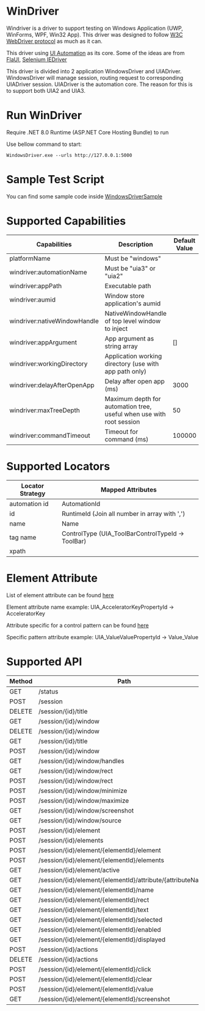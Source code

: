 # WinDriver

Windriver is a driver to support testing on Windows Application (UWP, WinForms, WPF, Win32 App). This driver was designed to follow [W3C WebDriver protocol](https://www.w3.org/TR/webdriver/) as much as it can.

This driver using [UI Automation](https://learn.microsoft.com/en-us/dotnet/framework/ui-automation/ui-automation-overview) as its core. Some of the ideas are from [FlaUI](https://github.com/FlaUI/FlaUI), [Selenium IEDriver](https://github.com/SeleniumHQ/selenium/tree/trunk/cpp/iedriver)

This driver is divided into 2 application WindowsDriver and UIADriver. WindowsDriver will manage session, routing request to corresponding UIADriver session. UIADriver is the automation core. The reason for this is to support both UIA2 and UIA3.

# Run WinDriver

Require .NET 8.0 Runtime (ASP.NET Core Hosting Bundle) to run

Use bellow command to start:
```
WindowsDriver.exe --urls http://127.0.0.1:5000
```

# Sample Test Script
You can find some sample code inside [WindowsDriverSample](./src/WindowsDriverSample/)

# Supported Capabilities

| Capabilities                 	| Description                                                          	| Default Value 	|
|------------------------------	|----------------------------------------------------------------------	|---------------	|
| platformName                  | Must be "windows"                                                    	|               	|
| windriver:automationName     	| Must be "uia3" or "uia2"                                              |               	|
| windriver:appPath            	| Executable path                                                      	|               	|
| windriver:aumid              	| Window store application's aumid                                     	|               	|
| windriver:nativeWindowHandle 	| NativeWindowHandle of top level window to inject                     	|               	|
| windriver:appArgument        	| App argument as string array                                         	| []            	|
| windriver:workingDirectory   	| Application working directory (use with app path only)               	|               	|
| windriver:delayAfterOpenApp  	| Delay after open app (ms)                                            	| 3000          	|
| windriver:maxTreeDepth       	| Maximum depth for automation tree, useful when use with root session 	| 50            	|
| windriver:commandTimeout     	| Timeout for command (ms)                                             	| 100000        	|

# Supported Locators

| Locator Strategy 	| Mapped Attributes                                 	|
|------------------	|---------------------------------------------------	|
| automation id    	| AutomationId                                      	|
| id               	| RuntimeId (Join all number in array with ',')     	|
| name             	| Name                                              	|
| tag name         	| ControlType (UIA_ToolBarControlTypeId -> ToolBar) 	|
| xpath            	|                                                   	|

# Element Attribute

List of element attribute can be found [here](https://learn.microsoft.com/en-us/windows/win32/winauto/uiauto-automation-element-propids)

Element attribute name example: UIA_AcceleratorKeyPropertyId -> AcceleratorKey

Attribute specific for a control pattern can be found [here](https://learn.microsoft.com/en-us/windows/win32/winauto/uiauto-control-pattern-propids)

Specific pattern attribute example: UIA_ValueValuePropertyId -> Value_Value

# Supported API

| Method 	| Path                                                        	|
|--------	|-------------------------------------------------------------	|
| GET    	| /status                                                     	|
| POST   	| /session                                                    	|
| DELETE 	| /session/{id}/title                                         	|
| GET    	| /session/{id}/window                                        	|
| DELETE 	| /session/{id}/window                                        	|
| GET    	| /session/{id}/title                                         	|
| POST   	| /session/{id}/window                                        	|
| GET    	| /session/{id}/window/handles                                	|
| GET    	| /session/{id}/window/rect                                   	|
| POST   	| /session/{id}/window/rect                                   	|
| POST   	| /session/{id}/window/minimize                               	|
| POST   	| /session/{id}/window/maximize                               	|
| GET    	| /session/{id}/window/screenshot                             	|
| GET    	| /session/{id}/window/source                                 	|
| POST   	| /session/{id}/element                                       	|
| POST   	| /session/{id}/elements                                      	|
| POST   	| /session/{id}/element/{elementId}/element                   	|
| POST   	| /session/{id}/element/{elementId}/elements                  	|
| GET    	| /session/{id}/element/active                                	|
| GET    	| /session/{id}/element/{elementId}/attribute/{attributeName} 	|
| GET    	| /session/{id}/element/{elementId}/name                      	|
| GET    	| /session/{id}/element/{elementId}/rect                      	|
| GET    	| /session/{id}/element/{elementId}/text                      	|
| GET    	| /session/{id}/element/{elementId}/selected                  	|
| GET    	| /session/{id}/element/{elementId}/enabled                   	|
| GET    	| /session/{id}/element/{elementId}/displayed                 	|
| POST   	| /session/{id}/actions                                       	|
| DELETE 	| /session/{id}/actions                                       	|
| POST   	| /session/{id}/element/{elementId}/click                     	|
| POST   	| /session/{id}/element/{elementId}/clear                     	|
| POST   	| /session/{id}/element/{elementId}/value                     	|
| GET    	| /session/{id}/element/{elementId}/screenshot                	|
